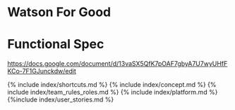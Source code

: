 # Watson For Good
# Functional Spec
https://docs.google.com/document/d/13vaSX5QfK7pOAF7gbyA7U7wyUHfFKCo-7F1GJunckdw/edit

{% include index/shortcuts.md %}
{% include index/concept.md %} 
{% include index/team_rules_roles.md %}
{% include index/platform.md %}
{%include index/user_stories.md %}
